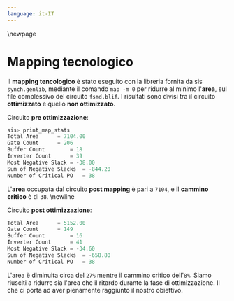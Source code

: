 ```yaml
---
language: it-IT
---
```


\newpage

# Mapping tecnologico
Il **mapping tencologico** è stato eseguito con la libreria fornita da sis `synch.genlib`, mediante il comando `map -m 0` per ridurre al minimo l'**area**, sul file complessivo del circuito `fsmd.blif`. I risultati sono divisi tra il circuito **ottimizzato** e quello **non ottimizzato**.

Circuito **pre ottimizzazione**:
```go
sis> print_map_stats
Total Area		= 7104.00
Gate Count		= 206
Buffer Count		= 18
Inverter Count 		= 39
Most Negative Slack	= -38.00
Sum of Negative Slacks	= -844.20
Number of Critical PO	= 38
```
L'**area** occupata dal circuito **post mapping** è pari a `7104`, e il **cammino critico** è di `38`.
\newline

Circuito **post ottimizzazione**:
```go
Total Area		= 5152.00
Gate Count		= 149
Buffer Count		= 16
Inverter Count 		= 41
Most Negative Slack	= -34.60
Sum of Negative Slacks	= -658.80
Number of Critical PO	= 38
```

L'area è diminuita circa del `27%` mentre il cammino critico dell'`8%`. Siamo riusciti a ridurre sia l'area che il ritardo durante la fase di ottimizzazione. Il che ci porta ad aver pienamente raggiunto il nostro obiettivo.
